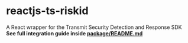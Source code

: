 # reactjs-ts-riskid
A React wrapper for the Transmit Security Detection and Response SDK
**See full integration guide inside [package/README.md](https://github.com/TransmitSecurity/react-ts-riskid/blob/RID-2736-create-package-ci/package/README.md)**